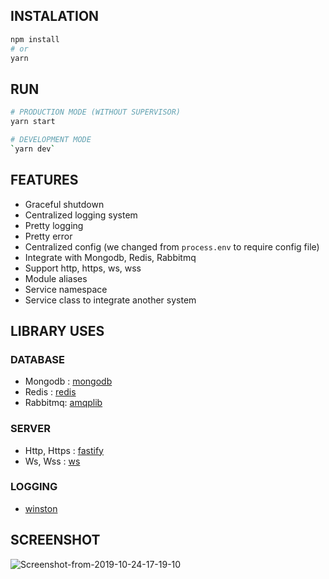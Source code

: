## INSTALATION
```bash
npm install
# or
yarn
```

## RUN
```bash
# PRODUCTION MODE (WITHOUT SUPERVISOR)
yarn start

# DEVELOPMENT MODE
`yarn dev`
```

## FEATURES

- Graceful shutdown
- Centralized logging system
- Pretty logging
- Pretty error
- Centralized config (we changed from `process.env` to require config file)
- Integrate with Mongodb, Redis, Rabbitmq
- Support http, https, ws, wss
- Module aliases
- Service namespace
- Service class to integrate another system

## LIBRARY USES

### DATABASE

- Mongodb : [mongodb](https://www.npmjs.com/package/mongodb)
- Redis : [redis](https://www.npmjs.com/package/redis)
- Rabbitmq: [amqplib](https://www.npmjs.com/package/amqplib)

### SERVER

- Http, Https : [fastify](https://www.npmjs.com/package/fastify)
- Ws, Wss : [ws](https://www.npmjs.com/package/ws)

### LOGGING

- [winston](https://www.npmjs.com/package/winston)

## SCREENSHOT

<img src="https://i.ibb.co/tC9MNRT/Screenshot-from-2019-10-24-17-19-10.png" alt="Screenshot-from-2019-10-24-17-19-10" border="0">
